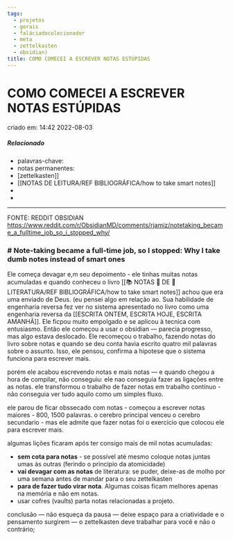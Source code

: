 ```yaml
---
tags:
  - projetos
  - gerais
  - faláciadocolecionador
  - meta
  - zettelkasten
  - obsidian)
title: COMO COMECEI A ESCREVER NOTAS ESTÚPIDAS
---
```

# COMO COMECEI A ESCREVER NOTAS ESTÚPIDAS
criado em: 14:42 2022-08-03

##### Relacionado
- palavras-chave: 
- notas permanentes: 
- [zettelkasten]]
- [[NOTAS DE LEITURA/REF BIBLIOGRÁFICA/how to take smart notes]]
- 
- 

---

FONTE: REDDIT OBSIDIAN https://www.reddit.com/r/ObsidianMD/comments/rjamiz/notetaking_became_a_fulltime_job_so_i_stopped_why/

### # Note-taking became a full-time job, so I stopped: Why I take dumb notes instead of smart ones

Ele começa devagar e,m seu depoimento - ele tinhas muitas notas acumuladas e quando conheceu o livro [[📚 NOTAS 📖 DE 📘 LITERATURA/REF BIBLIOGRÁFICA/how to take smart notes]] achou que era uma enviado de Deus. (eu pensei algo em relação ao.
Sua habilidade de engenharia reversa fez ver no sistema apresentado no livro como uma engenharia reversa da [[ESCRITA ONTEM, ESCRITA HOJE, ESCRITA AMANHÃ]].
Ele ficpou muito empolgado e se aplicou à tecnica com entusiasmo. Então ele começou a usar o obsidian — parecia progresso, mas algo estava deslocado. Ele recomeçou o trabalho, fazendo notas do livro sobre notas e quando se deu conta havia escrito quatro mil palavras sobre o assunto. Isso, ele pensou, confirma a hipotese que o sistema funciona para escrever mais.

porém ele acabou escrevendo notas e mais notas — e quando chegou a hora de compilar, não conseguiu: ele nao conseguia fazer as ligações entre as notas. ele transformou o trabalho de fazer notas em trabalho contínuo - não conseguia ver tudo aquilo como um simples fluxo.

ele parou de ficar obssecado com notas - começou a escrever notas maiores - 800, 1500 palavras. o cerebro principal venceu o cerebro secundario - mas ele admite que fazer notas foi o exercicio que colocou ele para escrever mais. 

algumas lições ficaram após ter consigo mais de mil notas acumuladas:

- **sem cota para notas** - se possível até mesmo coloque notas juntas umas às outras (ferindo o principio da atomicidade)
- **vai devagar com as notas** de literatura: se puder, deixe-as de molho por uma semana antes de mandar para o seu zettelkasten
- **para de fazer tudo virar nota**.  Algumas coisas ficam melhores apenas na memória e não em notas.
- usar cofres (vaults) parta notas relacionadas a projeto.

conclusão — não esqueça da pausa —  deixe espaço para a criatividade e o pensamento surgirem —  o zettelkasten deve trabalhar para você e não o contrário;

